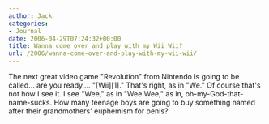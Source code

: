 ```yaml
---
author: Jack
categories:
- Journal
date: 2006-04-29T07:24:32+00:00
title: Wanna come over and play with my Wii Wii?
url: /2006/wanna-come-over-and-play-with-my-wii-wii/
---
```


The next great video game "Revolution" from Nintendo is going to be called&#8230; are you ready&#8230;. "\[Wii\]\[1\]." That's right, as in "We." Of course that's not how I see it. I see "Wee," as in "Wee Wee," as in, oh-my-God-that-name-sucks. How many teenage boys are going to buy something named after their grandmothers' euphemism for penis? 

[1]: <http://revolution.nintendo.com/>